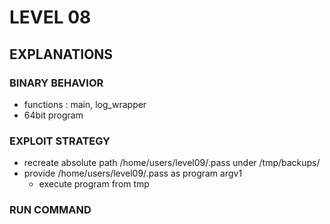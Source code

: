 # LEVEL 08

## EXPLANATIONS

### BINARY BEHAVIOR

- functions : main, log_wrapper
- 64bit program

### EXPLOIT STRATEGY

- recreate absolute path /home/users/level09/.pass under /tmp/backups/
- provide /home/users/level09/.pass as program argv1
  - execute program from tmp

### RUN COMMAND
